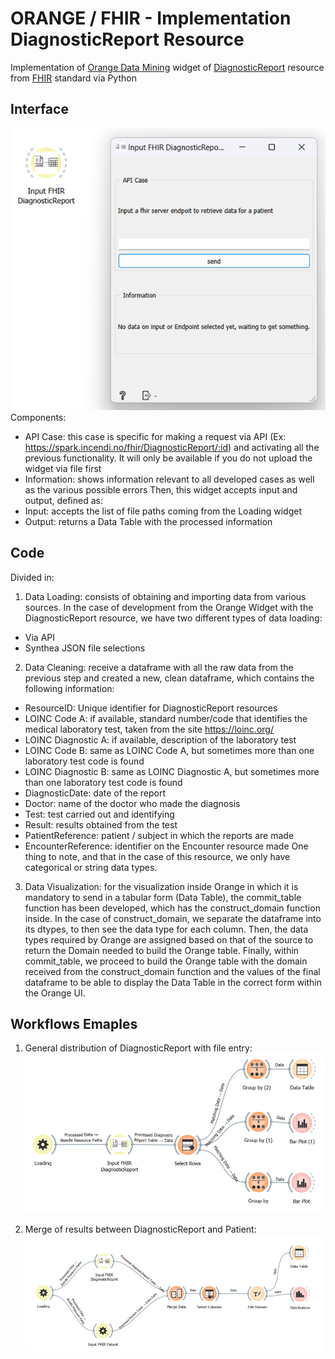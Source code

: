 # ORANGE / FHIR - Implementation DiagnosticReport Resource

Implementation of  [Orange Data Mining](https://orangedatamining.com/) widget of [DiagnosticReport](https://build.fhir.org/diagnosticreport.html) resource from [FHIR](https://fhir.org/) standard via Python


## Interface
![Interface](./interface.png)
Components: 
- API Case: this case is specific for making a request via API (Ex: https://spark.incendi.no/fhir/DiagnosticReport/:id) and activating all the previous functionality. It will only be available if you do not upload the widget via file first
- Information: shows information relevant to all developed cases as well as the various possible errors
Then, this widget accepts input and output, defined as:
- Input: accepts the list of file paths coming from the Loading widget
- Output: returns a Data Table with the processed information

## Code
Divided in: 
1. Data Loading: consists of obtaining and importing data from various sources. In the case of development from the Orange Widget with the DiagnosticReport resource, we have two different types of data loading:
- Via API
- Synthea JSON file selections

2. Data Cleaning: receive a dataframe with all the raw data from the previous step and created a new, clean dataframe, which contains the following information:
- ResourceID: Unique identifier for DiagnosticReport resources
- LOINC Code A: if available, standard number/code that identifies the medical laboratory test, taken from the site https://loinc.org/
- LOINC Diagnostic A: if available, description of the laboratory test
- LOINC Code B: same as LOINC Code A, but sometimes more than one laboratory test code is found
- LOINC Diagnostic B: same as LOINC Diagnostic A, but sometimes more than one laboratory test code is found
- DiagnosticDate: date of the report
- Doctor: name of the doctor who made the diagnosis
- Test: test carried out and identifying
- Result: results obtained from the test
- PatientReference: patient / subject in which the reports are made
- EncounterReference: identifier on the Encounter resource made
One thing to note, and that in the case of this resource, we only have categorical or string data types.

3. Data Visualization: for the visualization inside Orange in which it is mandatory to send in a tabular form (Data Table), the commit_table function has been developed, which has the construct_domain function inside.
In the case of construct_domain, we separate the dataframe into its dtypes, to then see the data type for each column. Then, the data types required by Orange are assigned based on that of the source to return the Domain needed to build the Orange table.
Finally, within commit_table, we proceed to build the Orange table with the domain received from the construct_domain function and the values of the final dataframe to be able to display the Data Table in the correct form within the Orange UI.

## Workflows Emaples
1. General distribution of DiagnosticReport with file entry:
![Example 1](./example1.png)

2. Merge of results between DiagnosticReport and Patient:
![Example 2](./example2.png)